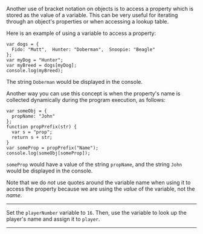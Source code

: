 <div class="challenge-instructions basic-javascript"><div><section id="description">
<p>Another use of bracket notation on objects is to access a property which is stored as the value of a variable. This can be very useful for iterating through an object's properties or when accessing a lookup table.</p>
<p>Here is an example of using a variable to access a property:</p>
<pre class="language-js"><code class="language-js"><span class="token keyword">var</span> dogs <span class="token operator">=</span> <span class="token punctuation">{</span>
  Fido<span class="token operator">:</span> <span class="token string">"Mutt"</span><span class="token punctuation">,</span>  Hunter<span class="token operator">:</span> <span class="token string">"Doberman"</span><span class="token punctuation">,</span>  Snoopie<span class="token operator">:</span> <span class="token string">"Beagle"</span>
<span class="token punctuation">}</span><span class="token punctuation">;</span>
<span class="token keyword">var</span> myDog <span class="token operator">=</span> <span class="token string">"Hunter"</span><span class="token punctuation">;</span>
<span class="token keyword">var</span> myBreed <span class="token operator">=</span> dogs<span class="token punctuation">[</span>myDog<span class="token punctuation">]</span><span class="token punctuation">;</span>
console<span class="token punctuation">.</span><span class="token function">log</span><span class="token punctuation">(</span>myBreed<span class="token punctuation">)</span><span class="token punctuation">;</span>
</code></pre>
<p>The string <code>Doberman</code> would be displayed in the console.</p>
<p>Another way you can use this concept is when the property's name is collected dynamically during the program execution, as follows:</p>
<pre class="language-js"><code class="language-js"><span class="token keyword">var</span> someObj <span class="token operator">=</span> <span class="token punctuation">{</span>
  propName<span class="token operator">:</span> <span class="token string">"John"</span>
<span class="token punctuation">}</span><span class="token punctuation">;</span>
<span class="token keyword">function</span> <span class="token function">propPrefix</span><span class="token punctuation">(</span><span class="token parameter">str</span><span class="token punctuation">)</span> <span class="token punctuation">{</span>
  <span class="token keyword">var</span> s <span class="token operator">=</span> <span class="token string">"prop"</span><span class="token punctuation">;</span>
  <span class="token keyword">return</span> s <span class="token operator">+</span> str<span class="token punctuation">;</span>
<span class="token punctuation">}</span>
<span class="token keyword">var</span> someProp <span class="token operator">=</span> <span class="token function">propPrefix</span><span class="token punctuation">(</span><span class="token string">"Name"</span><span class="token punctuation">)</span><span class="token punctuation">;</span>
console<span class="token punctuation">.</span><span class="token function">log</span><span class="token punctuation">(</span>someObj<span class="token punctuation">[</span>someProp<span class="token punctuation">]</span><span class="token punctuation">)</span><span class="token punctuation">;</span>
</code></pre>
<p><code>someProp</code> would have a value of the string <code>propName</code>, and the string <code>John</code> would be displayed in the console.</p>
<p>Note that we do <em>not</em> use quotes around the variable name when using it to access the property because we are using the <em>value</em> of the variable, not the <em>name</em>.</p>
</section></div><hr/><div><section id="instructions">
<p>Set the <code>playerNumber</code> variable to <code>16</code>. Then, use the variable to look up the player's name and assign it to <code>player</code>.</p>
</section></div><hr/></div>